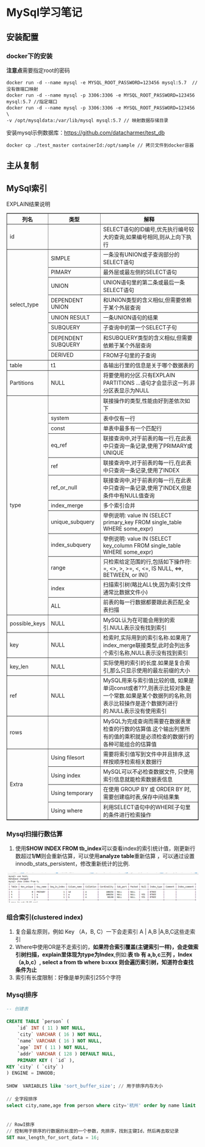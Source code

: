

# MySql学习笔记

## 安装配置

### docker下的安装

**注意点**需要指定root的密码

```shell
docker run -d --name mysql -e MYSQL_ROOT_PASSWORD=123456 mysql:5.7  //没有做端口映射
docker run -d --name mysql -p 3306:3306 -e MYSQL_ROOT_PASSWORD=123456 mysql:5.7 //指定端口
docker run -d --name mysql -p 3306:3306 -e MYSQL_ROOT_PASSWORD=123456 \
-v /opt/mysqldata:/var/lib/mysql mysql:5.7 // 映射数据存储目录
```

安装mysql示例数据库：https://github.com/datacharmer/test_db

```
docker cp ./test_master containerId:/opt/sample // 拷贝文件到docker容器 
```



## 主从复制



## MySql索引

EXPLAIN结果说明


<table class="a164" border="1" cellspacing="0" cellpadding="0">
<tbody>
<tr><th>列名</th><th>类型</th><th>解释</th></tr>
<tr>
<td>id</td>
<td>&nbsp;</td>
<td>SELECT语句的ID编号,优先执行编号较大的查询,如果编号相同,则从上向下执行</td>
</tr>
<tr>
<td rowspan="8">select_type</td>
<td>SIMPLE</td>
<td>一条没有UNION或子查询部分的SELECT语句</td>
</tr>
<tr>
<td>PIMARY</td>
<td>最外层或最左侧的SELECT语句</td>
</tr>
<tr>
<td>UNION</td>
<td>UNION语句里的第二条或最后一条SELECT语句</td>
</tr>
<tr>
<td>DEPENDENT UNION</td>
<td>和UNION类型的含义相似,但需要依赖于某个外层查询</td>
</tr>
<tr>
<td>UNION RESULT</td>
<td>一条UNION语句的结果</td>
</tr>
<tr>
<td>SUBQUERY</td>
<td>子查询中的第一个SELECT子句</td>
</tr>
<tr>
<td>DEPENDENT SUBQUERY</td>
<td>和SUBQUERY类型的含义相似,但需要依赖于某个外层查询</td>
</tr>
<tr>
<td>DERIVED</td>
<td>FROM子句里的子查询</td>
</tr>
<tr>
<td>table</td>
<td>t1</td>
<td>各输出行里的信息是关于哪个数据表的</td>
</tr>
<tr>
<td>Partitions</td>
<td>NULL</td>
<td>将要使用的分区.只有EXPLAIN PARTITIONS ...语句才会显示这一列.非分区表显示为NULL</td>
</tr>
<tr>
<td rowspan="12">type</td>
<td>&nbsp;</td>
<td>联接操作的类型,性能由好到差依次如下</td>
</tr>
<tr>
<td>system</td>
<td>表中仅有一行</td>
</tr>
<tr>
<td>const</td>
<td>单表中最多有一个匹配行</td>
</tr>
<tr>
<td>eq_ref</td>
<td>联接查询中,对于前表的每一行,在此表中只查询一条记录,使用了PRIMARY或UNIQUE</td>
</tr>
<tr>
<td>ref</td>
<td>联接查询中,对于前表的每一行,在此表中只查询一条记录,使用了INDEX</td>
</tr>
<tr>
<td>ref_or_null</td>
<td>联接查询中,对于前表的每一行,在此表中只查询一条记录,使用了INDEX,但是条件中有NULL值查询</td>
</tr>
<tr>
<td>index_merge</td>
<td>多个索引合并</td>
</tr>
<tr>
<td>unique_subquery</td>
<td>举例说明: value IN (SELECT primary_key FROM single_table WHERE some_expr)</td>
</tr>
<tr>
<td>index_subquery</td>
<td>举例说明: value IN (SELECT key_column FROM single_table WHERE some_expr)</td>
</tr>
<tr>
<td>range</td>
<td>只检索给定范围的行,包括如下操作符: =, &lt;&gt;, &gt;, &gt;=, &lt;, &lt;=, IS NULL, &lt;=&gt;, BETWEEN, or IN()</td>
</tr>
<tr>
<td>index</td>
<td>扫描索引树(略比ALL快,因为索引文件通常比数据文件小)</td>
</tr>
<tr>
<td>ALL</td>
<td>前表的每一行数据都要跟此表匹配,全表扫描</td>
</tr>
<tr>
<td>possible_keys</td>
<td>NULL</td>
<td>MySQL认为在可能会用到的索引.NULL表示没有找到索引</td>
</tr>
<tr>
<td>key</td>
<td>NULL</td>
<td>检索时,实际用到的索引名称.如果用了index_merge联接类型,此时会列出多个索引名称,NULL表示没有找到索引</td>
</tr>
<tr>
<td>key_len</td>
<td>NULL</td>
<td>实际使用的索引的长度.如果是复合索引,那么只显示使用的最左前缀的大小</td>
</tr>
<tr>
<td>ref</td>
<td>NULL</td>
<td>MySQL用来与索引值比较的值, 如果是单词const或者???,则表示比较对象是一个常数.如果是某个数据列的名称,则表示比较操作是逐个数据列进行的.NULL表示没有使用索引</td>
</tr>
<tr>
<td>rows</td>
<td>&nbsp;</td>
<td>MySQL为完成查询而需要在数据表里检查的行数的估算值.这个输出列里所有的值的乘积就是必须检查的数据行的各种可能组合的估算值</td>
</tr>
<tr>
<td rowspan="4">Extra</td>
<td>Using filesort</td>
<td>需要将索引值写到文件中并且排序,这样按顺序检索相关数据行</td>
</tr>
<tr>
<td>Using index</td>
<td>MySQL可以不必检查数据文件, 只使用索引信息就能检索数据表信息</td>
</tr>
<tr>
<td>Using temporary</td>
<td>在使用 GROUP BY 或 ORDER BY 时,需要创建临时表,保存中间结果集</td>
</tr>
<tr>
<td>Using where</td>
<td>利用SELECT语句中的WHERE子句里的条件进行检索操作</td>
</tr>
</tbody>
</table>


### Mysql扫描行数估算

1. 使用**SHOW INDEX FROM tb_index**可以查看index的索引统计值，刚更新行数超过**1/M**则会重新估算，可以使用**analyze table**重新估算 ，可以通过设置innodb_stats_persistent，修改重新统计的比例.

![image-20200311175523351](\source\img\mysql\showindex.png)

### 组合索引(clustered index)

1. 复合最左原则，例如  Key （A，B, C）一下会走索引 A | A,B |A,B,C这些走索引
2. Where中使用OR是不走索引的，**如果符合索引覆盖(主键索引一样)，会走做索引树扫描，explain里体现为type为Index**,例如:**表 tb 有 a,b,c三列 ，Index（a,b,c）, select a from tb where b=xxx 则会遍历索引树，知道符合查找条件为止**
3. 索引有长度限制：好像是单列索引255个字符

### Mysql排序

```sql
-- 创建表

CREATE TABLE `person` (
	`id` INT ( 11 ) NOT NULL,
	`city` VARCHAR ( 16 ) NOT NULL,
	`name` VARCHAR ( 16 ) NOT NULL,
	`age` INT ( 11 ) NOT NULL,
	`addr` VARCHAR ( 128 ) DEFAULT NULL,
	PRIMARY KEY ( `id` ),
KEY `city` ( `city` ) 
) ENGINE = INNODB;

SHOW  VARIABLES like 'sort_buffer_size'; // 用于排序内存大小

// 全字段排序
select city,name,age from person where city='杭州' order by name limit 1000;


// RowI排序
// 控制用于排序的行数据的长度的一个参数，先排序，找到主键Id，然后再去取记录
SET max_length_for_sort_data = 16; 

```





